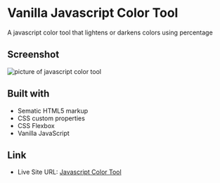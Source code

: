 
# Vanilla Javascript Color Tool

A javascript color tool that lightens or darkens colors using percentage

## Screenshot

![picture of javascript color tool](jumaHarun/javascript-color-tool/javaScript-color-tool.png)

## Built with

- Sematic HTML5 markup
- CSS custom properties
- CSS Flexbox
- Vanilla JavaScript

## Link

- Live Site URL: [Javascript Color Tool](https://jumaharun.github.io/javascript-color-tool/)
